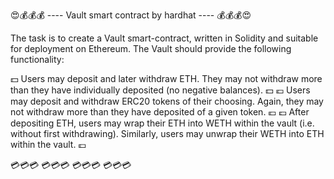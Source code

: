 😍💰💰💰 ---- Vault smart contract by hardhat ---- 💰💰💰😍

The task is to create a Vault smart-contract, written in Solidity and suitable for deployment on Ethereum. The Vault should provide the following functionality:

💵 Users may deposit and later withdraw ETH. They may not withdraw more than they have individually deposited (no negative balances). 💵
💶 Users may deposit and withdraw ERC20 tokens of their choosing. Again, they may not withdraw more than they have deposited of a given token. 💶
💷 After depositing ETH, users may wrap their ETH into WETH within the vault (i.e. without first withdrawing). Similarly, users may unwrap their WETH into ETH within the vault. 💷


💳💳💳 💳💳💳 💳💳💳 💳💳💳
